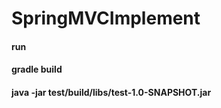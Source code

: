 # SpringMVCImplement

#### run
#### gradle build
#### java -jar test/build/libs/test-1.0-SNAPSHOT.jar

